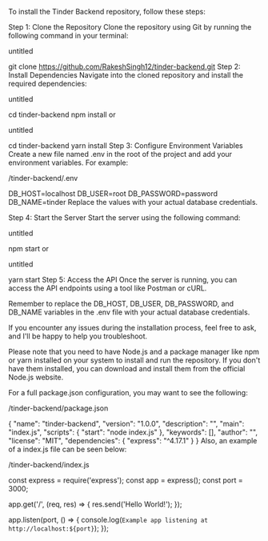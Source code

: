 To install the Tinder Backend repository, follow these steps:

Step 1: Clone the Repository
Clone the repository using Git by running the following command in your terminal:


untitled

git clone https://github.com/RakeshSingh12/tinder-backend.git
Step 2: Install Dependencies
Navigate into the cloned repository and install the required dependencies:


untitled

cd tinder-backend
npm install
or


untitled

cd tinder-backend
yarn install
Step 3: Configure Environment Variables
Create a new file named .env in the root of the project and add your environment variables. For example:


/tinder-backend/.env

DB_HOST=localhost
DB_USER=root
DB_PASSWORD=password
DB_NAME=tinder
Replace the values with your actual database credentials.

Step 4: Start the Server
Start the server using the following command:


untitled

npm start
or


untitled

yarn start
Step 5: Access the API
Once the server is running, you can access the API endpoints using a tool like Postman or cURL.

Remember to replace the DB_HOST, DB_USER, DB_PASSWORD, and DB_NAME variables in the .env file with your actual database credentials.

If you encounter any issues during the installation process, feel free to ask, and I'll be happy to help you troubleshoot.

Please note that you need to have Node.js and a package manager like npm or yarn installed on your system to install and run the repository. If you don't have them installed, you can download and install them from the official Node.js website.

For a full package.json configuration, you may want to see the following:


/tinder-backend/package.json

{
  "name": "tinder-backend",
  "version": "1.0.0",
  "description": "",
  "main": "index.js",
  "scripts": {
    "start": "node index.js"
  },
  "keywords": [],
  "author": "",
  "license": "MIT",
  "dependencies": {
    "express": "^4.17.1"
  }
}
Also, an example of a index.js file can be seen below:


/tinder-backend/index.js

const express = require('express');
const app = express();
const port = 3000;

app.get('/', (req, res) => {
  res.send('Hello World!');
});

app.listen(port, () => {
  console.log(`Example app listening at http://localhost:${port}`);
});
